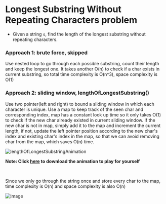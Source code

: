# Longest Substring Without Repeating Characters problem
* Given a string `s`, find the length of the longest substring without repeating characters.


### Approach 1: brute force, skipped
Use nested loop to go through each possible substring, count their length and keep the longest one. It takes another O(n) to check if a char exists in current substring, so total time complexity is O(n^3), space complexity is O(1)

### Approach 2: sliding window, lengthOfLongestSubstring()
Use two pointer(left and right) to bound a sliding window in which each character is unique. Use a map to keep track of the seen char and corresponding index, map has a constant look up time so it only takes O(1) to check if the new char already existed in current sliding window. If the new char is not in map, simply add it to the map and increment the current length, if not, update the left pointer position according to the new char's index and existing char's index in the map, so that we can avoid removing char from the map, which saves O(n) time. 

![lengthOfLongestSubstringAnimation](https://user-images.githubusercontent.com/25105806/121754374-54826100-cac9-11eb-9dc5-2a9ca808b3c6.gif)


**Note: Click [here](https://github.com/artisan1218/LeetCode-Solution/blob/main/longestSubstringWithoutRepeating/lengthOfLongestSubstringAnimation.ppsx) to download the animation to play for yourself**

<br />

Since we only go through the string once and store every char to the map, time complexity is O(n) and space complexity is also O(n)

![image](https://user-images.githubusercontent.com/25105806/118186766-f4799b80-b3f2-11eb-81ba-40b1c5ca5d60.png)
